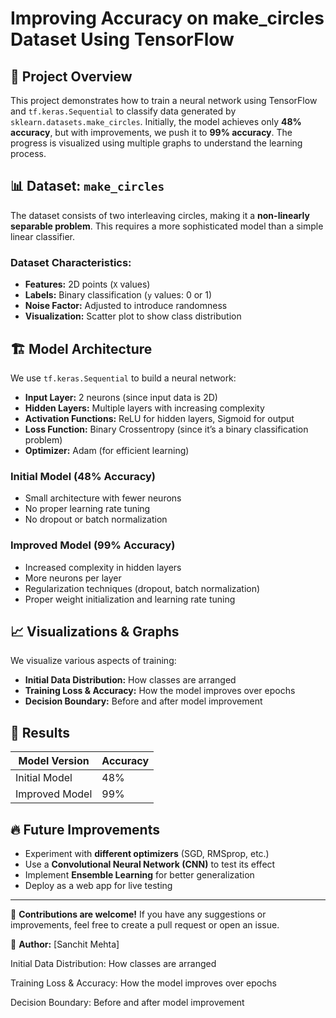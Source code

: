 # Improving Accuracy on make_circles Dataset Using TensorFlow

## 📌 Project Overview
This project demonstrates how to train a neural network using TensorFlow and `tf.keras.Sequential` to classify data generated by `sklearn.datasets.make_circles`. Initially, the model achieves only **48% accuracy**, but with improvements, we push it to **99% accuracy**. The progress is visualized using multiple graphs to understand the learning process.

## 📊 Dataset: `make_circles`
The dataset consists of two interleaving circles, making it a **non-linearly separable problem**. This requires a more sophisticated model than a simple linear classifier.

### Dataset Characteristics:
- **Features:** 2D points (`X` values)
- **Labels:** Binary classification (`y` values: 0 or 1)
- **Noise Factor:** Adjusted to introduce randomness
- **Visualization:** Scatter plot to show class distribution

## 🏗 Model Architecture
We use `tf.keras.Sequential` to build a neural network:
- **Input Layer:** 2 neurons (since input data is 2D)
- **Hidden Layers:** Multiple layers with increasing complexity
- **Activation Functions:** ReLU for hidden layers, Sigmoid for output
- **Loss Function:** Binary Crossentropy (since it’s a binary classification problem)
- **Optimizer:** Adam (for efficient learning)

### Initial Model (48% Accuracy)
- Small architecture with fewer neurons
- No proper learning rate tuning
- No dropout or batch normalization

### Improved Model (99% Accuracy)
- Increased complexity in hidden layers
- More neurons per layer
- Regularization techniques (dropout, batch normalization)
- Proper weight initialization and learning rate tuning

## 📈 Visualizations & Graphs
We visualize various aspects of training:
- **Initial Data Distribution:** How classes are arranged
- **Training Loss & Accuracy:** How the model improves over epochs
- **Decision Boundary:** Before and after model improvement


## 📌 Results
| Model Version       | Accuracy |
|--------------------|----------|
| Initial Model      | 48%      |
| Improved Model     | 99%      |

## 🔥 Future Improvements
- Experiment with **different optimizers** (SGD, RMSprop, etc.)
- Use a **Convolutional Neural Network (CNN)** to test its effect
- Implement **Ensemble Learning** for better generalization
- Deploy as a web app for live testing

---

📢 **Contributions are welcome!** If you have any suggestions or improvements, feel free to create a pull request or open an issue.

📌 **Author:** [Sanchit Mehta]


Initial Data Distribution: How classes are arranged

Training Loss & Accuracy: How the model improves over epochs

Decision Boundary: Before and after model improvement
